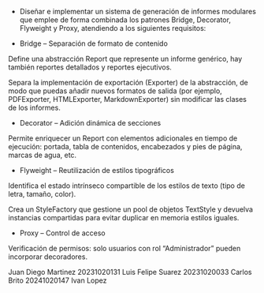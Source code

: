 
- Diseñar e implementar un sistema de generación de informes modulares que emplee de forma combinada los patrones Bridge, Decorator, Flyweight y Proxy, atendiendo a los siguientes requisitos:

- Bridge – Separación de formato de contenido

Define una abstracción Report que represente un informe genérico, hay también reportes detallados y reportes ejecutivos.

Separa la implementación de exportación (Exporter) de la abstracción, de modo que puedas añadir nuevos formatos de salida (por ejemplo, PDFExporter, HTMLExporter, MarkdownExporter) sin modificar las clases de los informes.

- Decorator – Adición dinámica de secciones

Permite enriquecer un Report con elementos adicionales en tiempo de ejecución: portada, tabla de contenidos, encabezados y pies de página, marcas de agua, etc.

- Flyweight – Reutilización de estilos tipográficos

Identifica el estado intrínseco compartible de los estilos de texto (tipo de letra, tamaño, color).

Crea un StyleFactory que gestione un pool de objetos TextStyle y devuelva instancias compartidas para evitar duplicar en memoria estilos iguales.

- Proxy – Control de acceso

Verificación de permisos: solo usuarios con rol “Administrador” pueden incorporar decoradores.

Juan Diego Martinez 20231020131
Luis Felipe Suarez 20231020033
Carlos Brito 20241020147
Ivan Lopez 
